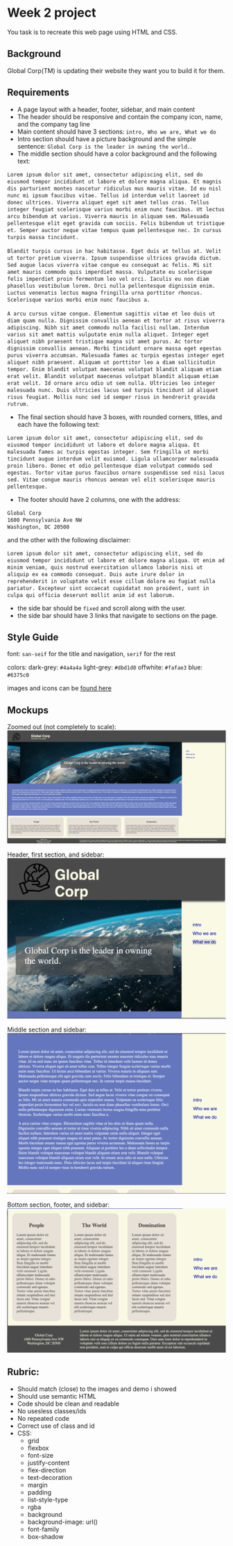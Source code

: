 # Week 2 project

You task is to recreate this web page using HTML and CSS.

## Background

Global Corp(TM) is updating their website they want you to build it for them.

## Requirements
* A page layout with a header, footer, sidebar, and main content
* The header should be responsive and contain the company icon, name, and the company tag line
* Main content should have 3 sections: `intro, Who we are, What we do`
* Intro section should have a picture background and the simple sentence: `Global Corp is the leader in owning the world.`.
* The middle section should have a color background and the following text:
```
Lorem ipsum dolor sit amet, consectetur adipiscing elit, sed do eiusmod tempor incididunt ut labore et dolore magna aliqua. Et magnis dis parturient montes nascetur ridiculus mus mauris vitae. Id eu nisl nunc mi ipsum faucibus vitae. Tellus id interdum velit laoreet id donec ultrices. Viverra aliquet eget sit amet tellus cras. Tellus integer feugiat scelerisque varius morbi enim nunc faucibus. Ut lectus arcu bibendum at varius. Viverra mauris in aliquam sem. Malesuada pellentesque elit eget gravida cum sociis. Felis bibendum ut tristique et. Semper auctor neque vitae tempus quam pellentesque nec. In cursus turpis massa tincidunt.

Blandit turpis cursus in hac habitasse. Eget duis at tellus at. Velit ut tortor pretium viverra. Ipsum suspendisse ultrices gravida dictum. Sed augue lacus viverra vitae congue eu consequat ac felis. Mi sit amet mauris commodo quis imperdiet massa. Vulputate eu scelerisque felis imperdiet proin fermentum leo vel orci. Iaculis eu non diam phasellus vestibulum lorem. Orci nulla pellentesque dignissim enim. Luctus venenatis lectus magna fringilla urna porttitor rhoncus. Scelerisque varius morbi enim nunc faucibus a.

A arcu cursus vitae congue. Elementum sagittis vitae et leo duis ut diam quam nulla. Dignissim convallis aenean et tortor at risus viverra adipiscing. Nibh sit amet commodo nulla facilisi nullam. Interdum varius sit amet mattis vulputate enim nulla aliquet. Integer eget aliquet nibh praesent tristique magna sit amet purus. Ac tortor dignissim convallis aenean. Morbi tincidunt ornare massa eget egestas purus viverra accumsan. Malesuada fames ac turpis egestas integer eget aliquet nibh praesent. Aliquam ut porttitor leo a diam sollicitudin tempor. Enim blandit volutpat maecenas volutpat blandit aliquam etiam erat velit. Blandit volutpat maecenas volutpat blandit aliquam etiam erat velit. Id ornare arcu odio ut sem nulla. Ultricies leo integer malesuada nunc. Duis ultricies lacus sed turpis tincidunt id aliquet risus feugiat. Mollis nunc sed id semper risus in hendrerit gravida rutrum.
```
* The final section should have 3 boxes, with rounded corners, titles, and each have the following text:
```
Lorem ipsum dolor sit amet, consectetur adipiscing elit, sed do eiusmod tempor incididunt ut labore et dolore magna aliqua. Et malesuada fames ac turpis egestas integer. Sem fringilla ut morbi tincidunt augue interdum velit euismod. Ligula ullamcorper malesuada proin libero. Donec et odio pellentesque diam volutpat commodo sed egestas. Tortor vitae purus faucibus ornare suspendisse sed nisi lacus sed. Vitae congue mauris rhoncus aenean vel elit scelerisque mauris pellentesque.
```
* The footer should have 2 columns, one with the address: 
```
Global Corp
1600 Pennsylvania Ave NW
Washington, DC 20500
```
and the other with the following disclaimer:
```
Lorem ipsum dolor sit amet, consectetur adipiscing elit, sed do eiusmod tempor incididunt ut labore et dolore magna aliqua. Ut enim ad minim veniam, quis nostrud exercitation ullamco laboris nisi ut aliquip ex ea commodo consequat. Duis aute irure dolor in reprehenderit in voluptate velit esse cillum dolore eu fugiat nulla pariatur. Excepteur sint occaecat cupidatat non proident, sunt in culpa qui officia deserunt mollit anim id est laborum.
```
* the side bar should be `fixed` and scroll along with the user.
* the side bar should have 3 links that navigate to sections on the page.

## Style Guide

font: `san-seif` for the title and navigation, `serif` for the rest

colors:
dark-grey: `#4a4a4a`
light-grey: `#dbd1d0`
offwhite: `#fafae3`
blue: `#6375c0`

images and icons can be [found here](https://github.com/kevinatown/nupaths_web_app/blob/main/week2/project/resources)

## Mockups
Zoomed out (not completely to scale): 
![mock up of full page zoomed out](https://github.com/kevinatown/nupaths_web_app/blob/main/week2/project/resources/week2_proj_zoomed.png?raw=true)

Header, first section, and sidebar:
![Header, first section, and sidebar](https://github.com/kevinatown/nupaths_web_app/blob/main/week2/project/resources/week2_proj_top.png?raw=true)

Middle section and sidebar:
![Middle section and sidebar](https://github.com/kevinatown/nupaths_web_app/blob/main/week2/project/resources/week2_proj_mid.png?raw=true)

Bottom section, footer, and sidebar:
![Bottom section, footer, and sidebar](https://github.com/kevinatown/nupaths_web_app/blob/main/week2/project/resources/week2_proj_bottom.png?raw=true)

## Rubric:
- Should match (close) to the images and demo i showed
- Should use semantic HTML
- Code should be clean and readable
- No usesless classes/ids
- No repeated code
- Correct use of class and id
- CSS:
  + grid
  + flexbox
  + font-size
  + justify-content
  + flex-direction
  + text-decoration
  + margin
  + padding
  + list-style-type
  + rgba
  + background
  + background-image: url()
  + font-family
  + box-shadow
